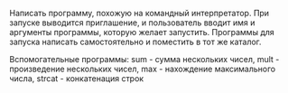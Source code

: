 Написать программу, похожую на командный интерпретатор. При запуске выводится приглашение, и пользователь вводит имя и аргументы программы, которую желает запустить. Программы для запуска написать самостоятельно и поместить в тот же каталог.

Вспомогательные программы: sum - сумма нескольких чисел, mult - произведение нескольких чисел, max - нахождение максимального числа, strcat - конкатенация строк
